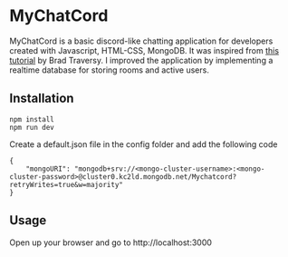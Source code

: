 # MyChatCord
MyChatCord is a basic discord-like chatting application for developers created with Javascript, HTML-CSS, MongoDB. It was inspired from [this tutorial](https://www.youtube.com/watch?v=jD7FnbI76Hg&t=1339s) by Brad Traversy. I improved the application by implementing a realtime database for storing rooms and active users.

## Installation
```
npm install
npm run dev
```

Create a default.json file in the config folder and add the following code
```
{
    "mongoURI": "mongodb+srv://<mongo-cluster-username>:<mongo-cluster-password>@cluster0.kc2ld.mongodb.net/Mychatcord?retryWrites=true&w=majority"
}
```

## Usage
Open up your browser and go to http://localhost:3000
